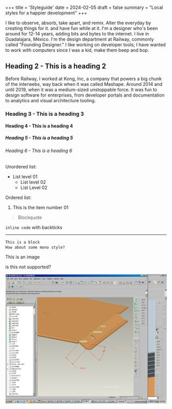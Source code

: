 +++
title = 'Styleguide'
date = 2024-02-05
draft = false
summary = "Local styles for a happier development"
+++

I like to observe, absorb, take apart, and remix. Alter the everyday by creating things for it. and have fun while at it. I'm a designer who's been around for 12-14 years, adding bits and bytes to the internet. I live in Guadalajara, México. I'm the design department at Railway, commonly called "Founding Designer." I like working on developer tools; I have wanted to work with computers since I was a kid, make them beep and bop.

## Heading 2 - This is a heading 2
Before Railway, I worked at Kong, Inc, a company that powers a big chunk of the interwebs, way back when it was called Mashape. Around 2014 and until 2019, when it was a medium-sized unstoppable force. It was fun to design software for enterprises, from developer portals and documentation to analytics and visual architecture tooling.

### Heading 3 - This is a heading 3
#### Heading 4 - This is a heading 4
##### Heading 5 - This is a heading 5
###### Heading 6 - This is a heading 6

Unordered list:
- List level 01
    - List level 02
    - List Level 02

Ordered list:
1. This is the item number 01

> Blockquote

`inline code` with backticks

---

```
This is a block
How about some mono style?
```

This is an image

is this not supported?

![image alt test](images/img-pro-engineer.jpg)
